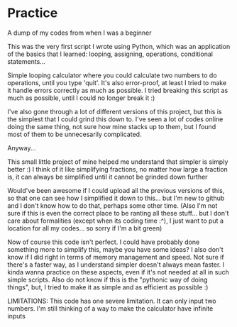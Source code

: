 # Practice
A dump of my codes from when I was a beginner

This was the very first script I wrote using Python, which was an application of the basics that I learned:
looping, assigning, operations, conditional statements...

Simple looping calculator where you could calculate two numbers to do operations, until you type 'quit'.
It's also error-proof, at least I tried to make it handle errors correctly as much as possible. 
I tried breaking this script as much as possible, until I could no longer break it :)


I've also gone through a lot of different versions of this project, but this is the simplest that I could grind this down to.
I've seen a lot of codes online doing the same thing, not sure how mine stacks up to them,
but I found most of them to be unnecesarily complicated.

Anyway...

This small little project of mine helped me understand that simpler is simply better :)
I think of it like simplifying fractions,
no matter how large a fraction is, it can always be simplified until it cannot be grinded down further

Would've been awesome if I could upload all the previous versions of this, so that one can see how I simplified it down to this...
but I'm new to github and I don't know how to do that, perhaps some other time. 
(Also I'm not sure if this is even the correct place to be ranting all these stuff... but I don't care about formalities (except when its coding time :^),
I just want to put a location for all my codes... so sorry if I'm a bit green)

Now of course this code isn't perfect. I could have probably done something more to simplify this, maybe you have some ideas? 
I also don't know if I did right in terms of memory management and speed. Not sure if there's a faster way, as I understand simpler doesn't always mean faster.
I kinda wanna practice on these aspects, even if it's not needed at all in such simple scripts.
Also do not know if this is the "pythonic way of doing things", but, I tried to make it as simple and as efficient as possible :)

LIMITATIONS:
This code has one severe limitation. It can only input two numbers. I'm still thinking of a way to make the calculator have infinite inputs


